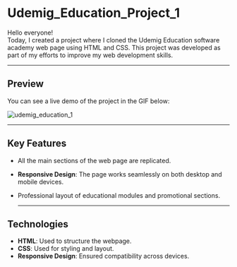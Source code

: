 # Udemig_Education_Project_1

Hello everyone!  
Today, I created a project where I cloned the Udemig Education software academy web page using HTML and CSS. This project was developed as part of my efforts to improve my web development skills.

---

## **Preview**  
You can see a live demo of the project in the GIF below:  

 ![udemig_education_1](https://github.com/user-attachments/assets/68eeca4d-6933-42c8-b3c8-0a564bcda5d0)




---

## **Key Features**  
- All the main sections of the web page are replicated.  
- **Responsive Design**: The page works seamlessly on both desktop and mobile devices.  
- Professional layout of educational modules and promotional sections.

  ---

## **Technologies**  
- **HTML**: Used to structure the webpage.  
- **CSS**: Used for styling and layout.  
- **Responsive Design**: Ensured compatibility across devices.  
